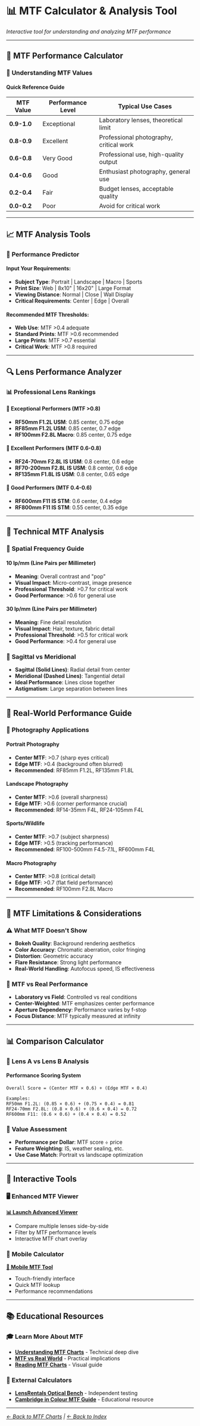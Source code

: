 # 📊 MTF Calculator & Analysis Tool

*Interactive tool for understanding and analyzing MTF performance*

---

## 🧮 **MTF Performance Calculator**

### 📏 **Understanding MTF Values**

#### **Quick Reference Guide**
| MTF Value | Performance Level | Typical Use Cases |
|-----------|------------------|-------------------|
| **0.9-1.0** | Exceptional | Laboratory lenses, theoretical limit |
| **0.8-0.9** | Excellent | Professional photography, critical work |
| **0.6-0.8** | Very Good | Professional use, high-quality output |
| **0.4-0.6** | Good | Enthusiast photography, general use |
| **0.2-0.4** | Fair | Budget lenses, acceptable quality |
| **0.0-0.2** | Poor | Avoid for critical work |

---

## 📈 **MTF Analysis Tools**

### 🎯 **Performance Predictor**

#### **Input Your Requirements:**
- **Subject Type**: Portrait | Landscape | Macro | Sports
- **Print Size**: Web | 8x10" | 16x20" | Large Format
- **Viewing Distance**: Normal | Close | Wall Display
- **Critical Requirements**: Center | Edge | Overall

#### **Recommended MTF Thresholds:**
- **Web Use**: MTF >0.4 adequate
- **Standard Prints**: MTF >0.6 recommended  
- **Large Prints**: MTF >0.7 essential
- **Critical Work**: MTF >0.8 required

---

## 🔍 **Lens Performance Analyzer**

### 📊 **Professional Lens Rankings**

#### **🥇 Exceptional Performers (MTF >0.8)**
- **RF50mm F1.2L USM**: 0.85 center, 0.75 edge
- **RF85mm F1.2L USM**: 0.85 center, 0.7 edge  
- **RF100mm F2.8L Macro**: 0.85 center, 0.75 edge

#### **🥈 Excellent Performers (MTF 0.6-0.8)**
- **RF24-70mm F2.8L IS USM**: 0.8 center, 0.6 edge
- **RF70-200mm F2.8L IS USM**: 0.8 center, 0.6 edge
- **RF135mm F1.8L IS USM**: 0.8 center, 0.65 edge

#### **🥉 Good Performers (MTF 0.4-0.6)**
- **RF600mm F11 IS STM**: 0.6 center, 0.4 edge
- **RF800mm F11 IS STM**: 0.55 center, 0.35 edge

---

## 🔬 **Technical MTF Analysis**

### 📏 **Spatial Frequency Guide**

#### **10 lp/mm (Line Pairs per Millimeter)**
- **Meaning**: Overall contrast and "pop"
- **Visual Impact**: Micro-contrast, image presence
- **Professional Threshold**: >0.7 for critical work
- **Good Performance**: >0.6 for general use

#### **30 lp/mm (Line Pairs per Millimeter)**  
- **Meaning**: Fine detail resolution
- **Visual Impact**: Hair, texture, fabric detail
- **Professional Threshold**: >0.5 for critical work
- **Good Performance**: >0.4 for general use

### 📐 **Sagittal vs Meridional**
- **Sagittal (Solid Lines)**: Radial detail from center
- **Meridional (Dashed Lines)**: Tangential detail
- **Ideal Performance**: Lines close together
- **Astigmatism**: Large separation between lines

---

## 🎯 **Real-World Performance Guide**

### 📸 **Photography Applications**

#### **Portrait Photography**
- **Center MTF**: >0.7 (sharp eyes critical)
- **Edge MTF**: >0.4 (background often blurred)
- **Recommended**: RF85mm F1.2L, RF135mm F1.8L

#### **Landscape Photography**
- **Center MTF**: >0.6 (overall sharpness)
- **Edge MTF**: >0.6 (corner performance crucial)
- **Recommended**: RF14-35mm F4L, RF24-105mm F4L

#### **Sports/Wildlife**
- **Center MTF**: >0.7 (subject sharpness)
- **Edge MTF**: >0.5 (tracking performance)
- **Recommended**: RF100-500mm F4.5-7.1L, RF600mm F4L

#### **Macro Photography**
- **Center MTF**: >0.8 (critical detail)
- **Edge MTF**: >0.7 (flat field performance)
- **Recommended**: RF100mm F2.8L Macro

---

## 🧪 **MTF Limitations & Considerations**

### ⚠️ **What MTF Doesn't Show**
- **Bokeh Quality**: Background rendering aesthetics
- **Color Accuracy**: Chromatic aberration, color fringing
- **Distortion**: Geometric accuracy
- **Flare Resistance**: Strong light performance
- **Real-World Handling**: Autofocus speed, IS effectiveness

### 🎯 **MTF vs Real Performance**
- **Laboratory vs Field**: Controlled vs real conditions
- **Center-Weighted**: MTF emphasizes center performance
- **Aperture Dependency**: Performance varies by f-stop
- **Focus Distance**: MTF typically measured at infinity

---

## 📊 **Comparison Calculator**

### 🔄 **Lens A vs Lens B Analysis**

#### **Performance Scoring System**
```
Overall Score = (Center MTF × 0.6) + (Edge MTF × 0.4)

Examples:
RF50mm F1.2L: (0.85 × 0.6) + (0.75 × 0.4) = 0.81
RF24-70mm F2.8L: (0.8 × 0.6) + (0.6 × 0.4) = 0.72
RF600mm F11: (0.6 × 0.6) + (0.4 × 0.4) = 0.52
```

### 🎯 **Value Assessment**
- **Performance per Dollar**: MTF score ÷ price
- **Feature Weighting**: IS, weather sealing, etc.
- **Use Case Match**: Portrait vs landscape optimization

---

## 🔗 **Interactive Tools**

### 🖥️ **Enhanced MTF Viewer**
**[📊 Launch Advanced Viewer](../../canon_enhanced_mtf_viewer.html)**
- Compare multiple lenses side-by-side
- Filter by MTF performance levels
- Interactive MTF chart overlay

### 📱 **Mobile Calculator**
**[📱 Mobile MTF Tool](../mobile_calculator.md)**
- Touch-friendly interface
- Quick MTF lookup
- Performance recommendations

---

## 📚 **Educational Resources**

### 🎓 **Learn More About MTF**
- **[Understanding MTF Charts](../education/understanding_mtf.md)** - Technical deep dive
- **[MTF vs Real World](../education/mtf_real_world.md)** - Practical implications
- **[Reading MTF Charts](../education/mtf_interpretation.md)** - Visual guide

### 🔗 **External Calculators**
- **[LensRentals Optical Bench](https://www.lensrentals.com/blog/tag/optical-bench/)** - Independent testing
- **[Cambridge in Colour MTF Guide](https://www.cambridgeincolour.com/tutorials/lens-quality-mtf-charts.htm)** - Educational resource

---

*[← Back to MTF Charts](mtf_charts.md) | [← Back to Index](../../index.md)* 